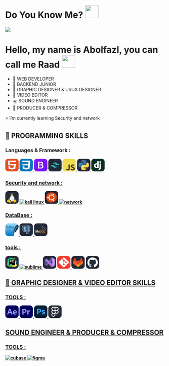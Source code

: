 <h1>Do You Know Me? <img src="https://user-images.githubusercontent.com/74038190/216120974-24a76b31-7f39-41f1-a38f-b3c1377cc612.png" width="42" height="40" /> </h1>
<img align="center" src="https://user-images.githubusercontent.com/74038190/225813708-98b745f2-7d22-48cf-9150-083f1b00d6c9.gif"/>
<h1>Hello, my name is Abolfazl, you can call me Raad <img src="https://user-images.githubusercontent.com/74038190/216122041-518ac897-8d92-4c6b-9b3f-ca01dcaf38ee.png" width="42" height="40" /> </h1>

- 🌌 WEB DEVELOPER
- 🌠 BACKEND JUNIOR
- 🌄 GRAPHIC DESIGNER & UI/UX DESIGNER
- 🚀 VIDEO EDITOR
- 🛸 SOUND ENGINEER
- 🍔 PRODUCER & COMPRESSOR
<p>
⚡  I’m currently learning Security and network
</p>

<b>
<H2>
  🌌 PROGRAMMING SKILLS
</H2>

<h3>
  Languages & Framework :
</h3>

  <a href="#" target="_blank" rel="noreferrer">
  <img src="https://github.com/tandpfun/skill-icons/raw/main/icons/HTML.svg" width="42" height="40" alt="html">

  <a href="#" target="_blank" rel="noreferrer">
  <img src="https://github.com/tandpfun/skill-icons/raw/main/icons/CSS.svg" width="42" height="40" alt="css">

<a href="#" target="_blank" rel="noreferrer">
  <img src="https://github.com/tandpfun/skill-icons/raw/main/icons/Bootstrap.svg" width="42" height="40" alt="bootstrap 5">

<a href="#" target="_blank" rel="noreferrer">
  <img src="https://github.com/tandpfun/skill-icons/blob/main/icons/TailwindCSS-Dark.svg" width="42" height="40" alt="tailwind">

  <a href="#" target="_blank" rel="noreferrer">
  <img src="https://github.com/tandpfun/skill-icons/blob/main/icons/JavaScript.svg" width="42" height="40" alt="java script">

   <a href="#" target="_blank" rel="noreferrer">
  <img src="https://github.com/tandpfun/skill-icons/blob/main/icons/Python-Dark.svg" width="42" height="40" alt="pythont">

   <a href="#" target="_blank" rel="noreferrer">
  <img src="https://github.com/tandpfun/skill-icons/blob/main/icons/Django.svg" width="42" height="40" alt="django">
  
<h3>
  Security and network :
</h3>

   <a href="#" target="_blank" rel="noreferrer">
  <img src="https://github.com/tandpfun/skill-icons/blob/main/icons/Linux-Dark.svg" width="42" height="40" alt="linux">

   <a href="#" target="_blank" rel="noreferrer">
  <img src="https://github.com/tandpfun/skill-icons/blob/main/icons/Kali-Dark.svg" width="42" height="40" alt="kali linux">

   <a href="#" target="_blank" rel="noreferrer">
  <img src="https://github.com/tandpfun/skill-icons/blob/main/icons/Ubuntu-Dark.svg" width="42" height="40" alt="ubuntu">

   <a href="#" target="_blank" rel="noreferrer">
  <img src="https://cdn-icons-png.freepik.com/256/12008/12008163.png" width="42" height="40" alt="network">

  
<h3>
  DataBase :
</h3>

   <a href="#" target="_blank" rel="noreferrer">
  <img src="https://github.com/tandpfun/skill-icons/blob/main/icons/SQLite.svg" width="42" height="40" alt="sqllite">

   <a href="#" target="_blank" rel="noreferrer">
  <img src="https://github.com/tandpfun/skill-icons/blob/main/icons/PostgreSQL-Dark.svg" width="42" height="40" alt="postgre">

   <a href="#" target="_blank" rel="noreferrer">
  <img src="https://github.com/tandpfun/skill-icons/blob/main/icons/MySQL-Dark.svg" width="42" height="40" alt="mysql">


<h3>
  tools :
</h3>

   <a href="#" target="_blank" rel="noreferrer">
  <img src="https://github.com/tandpfun/skill-icons/blob/main/icons/PyCharm-Dark.svg" width="42" height="40" alt="pycharm">

   <a href="#" target="_blank" rel="noreferrer">
  <img src="https://github.com/tandpfun/skill-icons/blob/main/icons/Sublime-Dark.svg" width="42" height="40" alt="sublime">

   <a href="#" target="_blank" rel="noreferrer">
  <img src="https://github.com/tandpfun/skill-icons/blob/main/icons/VisualStudio-Dark.svg" width="42" height="40" alt="vscode">

   <a href="#" target="_blank" rel="noreferrer">
  <img src="https://github.com/tandpfun/skill-icons/blob/main/icons/Git.svg" width="42" height="40" alt="git">

   <a href="#" target="_blank" rel="noreferrer">
  <img src="https://github.com/tandpfun/skill-icons/blob/main/icons/GitLab-Dark.svg" width="42" height="40" alt="gitlab">

   <a href="#" target="_blank" rel="noreferrer">
  <img src="https://github.com/tandpfun/skill-icons/blob/main/icons/Github-Dark.svg" width="42" height="40" alt="github">
<b>
<H2>
  🌄 GRAPHIC DESIGNER & VIDEO EDITOR SKILLS
</H2>
</b>

<h3>
  TOOLS :
</h3>

   <a href="#" target="_blank" rel="noreferrer">
  <img src="https://github.com/tandpfun/skill-icons/blob/main/icons/AfterEffects.svg" width="42" height="40" alt="ae">

   <a href="#" target="_blank" rel="noreferrer">
  <img src="https://github.com/tandpfun/skill-icons/blob/main/icons/Premiere.svg" width="42" height="40" alt="pr">

  <a href="#" target="_blank" rel="noreferrer">
  <img src="https://github.com/tandpfun/skill-icons/blob/main/icons/Photoshop.svg" width="42" height="40" alt="ps">

  <a href="#" target="_blank" rel="noreferrer">
  <img src="https://github.com/tandpfun/skill-icons/raw/main/icons/Figma-Dark.svg" width="42" height="40" alt="figma">
    
<b>
<H2>
  SOUND ENGINEER & PRODUCER & COMPRESSOR
</H2>
</b>

<h3>
  TOOLS :
</h3>

  <a href="#" target="_blank" rel="noreferrer">
  <img src="https://europe1.discourse-cdn.com/steinberg/optimized/3X/b/8/b8027a19988dbab49aa0413d90a41c84b1fe3ae2_2_500x500.png" width="42" height="40" alt="cubase">
    
  <a href="#" target="_blank" rel="noreferrer">
  <img src="https://icons.iconarchive.com/icons/igh0zt/ios7-style-metro-ui/512/MetroUI-Apps-FLStudio-icon.png" width="42" height="40" alt="figma">





